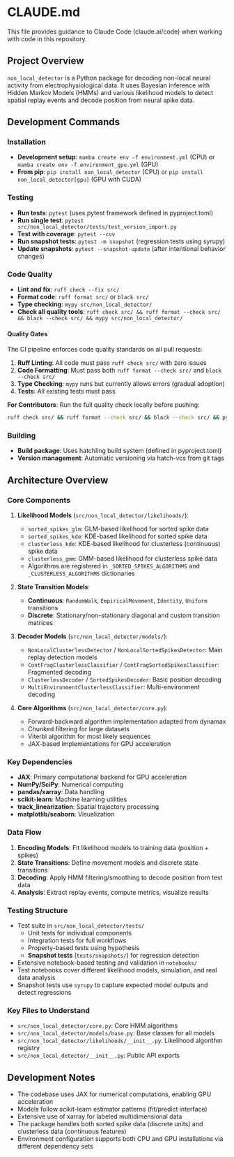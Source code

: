 # CLAUDE.md

This file provides guidance to Claude Code (claude.ai/code) when working with code in this repository.

## Project Overview

`non_local_detector` is a Python package for decoding non-local neural activity from electrophysiological data. It uses Bayesian inference with Hidden Markov Models (HMMs) and various likelihood models to detect spatial replay events and decode position from neural spike data.

## Development Commands

### Installation

- **Development setup**: `mamba create env -f environment.yml` (CPU) or `mamba create env -f environment_gpu.yml` (GPU)
- **From pip**: `pip install non_local_detector` (CPU) or `pip install non_local_detector[gpu]` (GPU with CUDA)

### Testing

- **Run tests**: `pytest` (uses pytest framework defined in pyproject.toml)
- **Run single test**: `pytest src/non_local_detector/tests/test_version_import.py`
- **Test with coverage**: `pytest --cov`
- **Run snapshot tests**: `pytest -m snapshot` (regression tests using syrupy)
- **Update snapshots**: `pytest --snapshot-update` (after intentional behavior changes)

### Code Quality

- **Lint and fix**: `ruff check --fix src/`
- **Format code**: `ruff format src/` or `black src/`
- **Type checking**: `mypy src/non_local_detector/`
- **Check all quality tools**: `ruff check src/ && ruff format --check src/ && black --check src/ && mypy src/non_local_detector/`

#### Quality Gates

The CI pipeline enforces code quality standards on all pull requests:

1. **Ruff Linting**: All code must pass `ruff check src/` with zero issues
2. **Code Formatting**: Must pass both `ruff format --check src/` and `black --check src/`
3. **Type Checking**: `mypy` runs but currently allows errors (gradual adoption)
4. **Tests**: All existing tests must pass

**For Contributors**: Run the full quality check locally before pushing:
```bash
ruff check src/ && ruff format --check src/ && black --check src/ && pytest
```

### Building

- **Build package**: Uses hatchling build system (defined in pyproject.toml)
- **Version management**: Automatic versioning via hatch-vcs from git tags

## Architecture Overview

### Core Components

1. **Likelihood Models** (`src/non_local_detector/likelihoods/`):
   - `sorted_spikes_glm`: GLM-based likelihood for sorted spike data
   - `sorted_spikes_kde`: KDE-based likelihood for sorted spike data
   - `clusterless_kde`: KDE-based likelihood for clusterless (continuous) spike data
   - `clusterless_gmm`: GMM-based likelihood for clusterless spike data
   - Algorithms are registered in `_SORTED_SPIKES_ALGORITHMS` and `_CLUSTERLESS_ALGORITHMS` dictionaries

2. **State Transition Models**:
   - **Continuous**: `RandomWalk`, `EmpiricalMovement`, `Identity`, `Uniform` transitions
   - **Discrete**: Stationary/non-stationary diagonal and custom transition matrices

3. **Decoder Models** (`src/non_local_detector/models/`):
   - `NonLocalClusterlessDetector` / `NonLocalSortedSpikesDetector`: Main replay detection models
   - `ContFragClusterlessClassifier` / `ContFragSortedSpikesClassifier`: Fragmented decoding
   - `ClusterlessDecoder` / `SortedSpikesDecoder`: Basic position decoding
   - `MultiEnvironmentClusterlessClassifier`: Multi-environment decoding

4. **Core Algorithms** (`src/non_local_detector/core.py`):
   - Forward-backward algorithm implementation adapted from dynamax
   - Chunked filtering for large datasets
   - Viterbi algorithm for most likely sequences
   - JAX-based implementations for GPU acceleration

### Key Dependencies

- **JAX**: Primary computational backend for GPU acceleration
- **NumPy/SciPy**: Numerical computing
- **pandas/xarray**: Data handling
- **scikit-learn**: Machine learning utilities
- **track_linearization**: Spatial trajectory processing
- **matplotlib/seaborn**: Visualization

### Data Flow

1. **Encoding Models**: Fit likelihood models to training data (position + spikes)
2. **State Transitions**: Define movement models and discrete state transitions
3. **Decoding**: Apply HMM filtering/smoothing to decode position from test data
4. **Analysis**: Extract replay events, compute metrics, visualize results

### Testing Structure

- Test suite in `src/non_local_detector/tests/`
  - Unit tests for individual components
  - Integration tests for full workflows
  - Property-based tests using hypothesis
  - **Snapshot tests** (`tests/snapshots/`) for regression detection
- Extensive notebook-based testing and validation in `notebooks/`
- Test notebooks cover different likelihood models, simulation, and real data analysis
- Snapshot tests use `syrupy` to capture expected model outputs and detect regressions

### Key Files to Understand

- `src/non_local_detector/core.py`: Core HMM algorithms
- `src/non_local_detector/models/base.py`: Base classes for all models
- `src/non_local_detector/likelihoods/__init__.py`: Likelihood algorithm registry
- `src/non_local_detector/__init__.py`: Public API exports

## Development Notes

- The codebase uses JAX for numerical computations, enabling GPU acceleration
- Models follow scikit-learn estimator patterns (fit/predict interface)
- Extensive use of xarray for labeled multidimensional data
- The package handles both sorted spike data (discrete units) and clusterless data (continuous features)
- Environment configuration supports both CPU and GPU installations via different dependency sets
